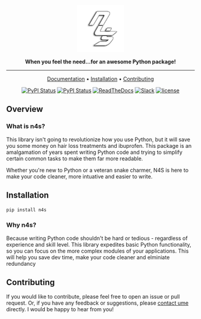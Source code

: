 <div align="center">

<img src="logo.png" width="25%" height="25%" width="400px">

**When you feel the need...for an awesome Python package!**

______________________________________________________________________

<p align="center">
  <a href="https://need4swede.netlify.app/">Documentation</a> •
  <a href="#installation">Installation</a> •
  <a href="#contributing">Contributing</a>
</p>

[![PyPI Status](https://badge.fury.io/py/mlsync.svg)](https://badge.fury.io/py/mlsync)
[![PyPI Status](https://pepy.tech/badge/mlsync)](https://pepy.tech/project/mlsync)
[![ReadTheDocs](https://readthedocs.org/projects/mlsync/badge/?version=latest)](https://mlsync.readthedocs.io/en/latest/)
[![Slack](https://img.shields.io/badge/slack-chat-green.svg?logo=slack)](https://join.slack.com/t/mlsync/shared_invite/zt-1ap8axys5-awwIfDGR8OWP1oFRKZp6OQ)
[![license](https://img.shields.io/badge/License-Apache%202.0-blue.svg)](https://github.com/paletteml/mlsync/blob/master/LICENSE)

</div>

## Overview

### What is n4s?

This library isn't going to revolutionize how you use Python, but it will save you some money on hair loss treatments and ibuprofen. This package is an amalgamation of years spent writing Python code and trying to simplify certain common tasks to make them far more readable.

Whether you're new to Python or a veteran snake charmer, N4S is here to make your code cleaner, more intuative and easier to write.

## Installation

```sh
pip install n4s
```

### Why n4s?

Because writing Python code shouldn't be hard or tedious - regardless of experience and skill level.
This library expedites basic Python functionality, so you can focus on the more complex modules of your applications. This will help you save dev time, make your code cleaner and elminiate redundancy 

## Contributing

If you would like to contribute, please feel free to open an issue or pull request. Or, if you have any feedback or suggestions, please [contact ume](mailto:contact@mafshari.work) directly. I would be happy to hear from you!
